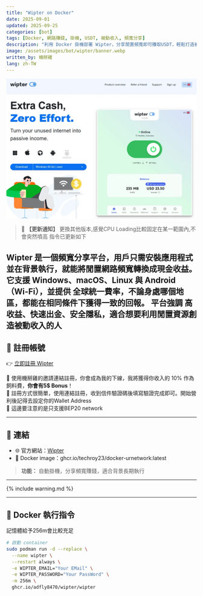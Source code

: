 ```yaml
---
title: "Wipter on Docker"
date: 2025-09-01
updated: 2025-09-25
categories: [bot]
tags: [Docker, 網路賺錢, 掛機, USDT, 被動收入, 頻寬分享]
description: "利用 Docker 掛機部署 Wipter，分享閒置頻寬即可賺取USDT，輕鬆打造被動收入來源。"
image: /assets/images/bot/wipter/banner.webp
written_by: 機掰雞
lang: zh-TW
---
```


![Wipter 封面圖](/assets/images/bot/wipter/banner.webp)
> 📢 **【更新通知】**
> 更換其他版本,感覺CPU Loading比較固定在某一範圍內,不會突然噴高
> 指令已更新如下

**Wipter** 是一個頻寬分享平台，用戶只需安裝應用程式並在背景執行，就能將閒置網路頻寬轉換成現金收益。
它支援 Windows、macOS、Linux 與 Android（Wi-Fi），並提供 全球統一費率，不論身處哪個地區，都能在相同條件下獲得一致的回報。
平台強調 高收益、快速出金、安全隱私，適合想要利用閒置資源創造被動收入的人
---

## 📝 註冊帳號

👉 [立即註冊 Wipter](https://wipter.com/en/register?via=CC23A1C078)

🎉 使用機掰雞的邀請連結註冊，你會成為我的下線，我將獲得你收入的 10% 作為飼料費，**你會有5$ Bonus**！  
🎉 註冊方式很簡單，使用連結註冊，收到信件驗證碼後填寫驗證完成即可。開始營利後記得去設定你的Wallet Address  
🎉 這邊要注意的是只支援BEP20 network

---

## 🔗 連結

- 🌐 官方網站：[Wipter](https://wipter.com/en)
- 🐳 Docker image：ghcr.io/techroy23/docker-urnetwork:latest
> **功能：** 自動掛機，分享頻寬賺錢，適合背景長期執行

---

{% include warning.md %}

---

## 🐳 Docker 執行指令
記憶體給予256m會比較充足
```bash
# 啟動 container
sudo podman run -d --replace \
  --name wipter \
  --restart always \
  -e WIPTER_EMAIL="Your EMail" \
  -e WIPTER_PASSWORD="Your PassWord" \
  -m 256m \
  ghcr.io/adfly8470/wipter/wipter
```
